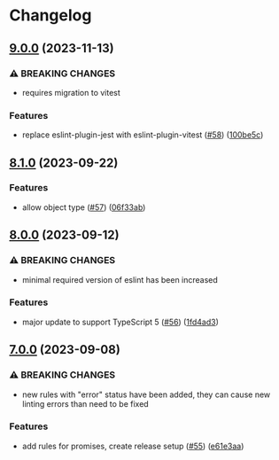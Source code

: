 # Changelog

## [9.0.0](https://github.com/nordcloud/eslint-config-pat/compare/v8.1.0...v9.0.0) (2023-11-13)


### ⚠ BREAKING CHANGES

* requires migration to vitest

### Features

* replace eslint-plugin-jest with eslint-plugin-vitest ([#58](https://github.com/nordcloud/eslint-config-pat/issues/58)) ([100be5c](https://github.com/nordcloud/eslint-config-pat/commit/100be5c1f19d480bc9c817d28fd6cd67f7ae764a))

## [8.1.0](https://github.com/nordcloud/eslint-config-pat/compare/v8.0.0...v8.1.0) (2023-09-22)


### Features

* allow object type ([#57](https://github.com/nordcloud/eslint-config-pat/issues/57)) ([06f33ab](https://github.com/nordcloud/eslint-config-pat/commit/06f33ab5a54d301ac21d0f20256edd44b6d5b428))

## [8.0.0](https://github.com/nordcloud/eslint-config-pat/compare/v7.0.0...v8.0.0) (2023-09-12)


### ⚠ BREAKING CHANGES

* minimal required version of eslint has been increased

### Features

* major update to support TypeScript 5 ([#56](https://github.com/nordcloud/eslint-config-pat/issues/56)) ([1fd4ad3](https://github.com/nordcloud/eslint-config-pat/commit/1fd4ad375cd0fec4ee140cde124e8dd154d306d1))

## [7.0.0](https://github.com/nordcloud/eslint-config-pat/compare/v6.0.0...v7.0.0) (2023-09-08)


### ⚠ BREAKING CHANGES

* new rules with "error" status have been added, they can cause new linting errors than need to be fixed

### Features

* add rules for promises, create release setup ([#55](https://github.com/nordcloud/eslint-config-pat/issues/55)) ([e61e3aa](https://github.com/nordcloud/eslint-config-pat/commit/e61e3aa8fb776f015f4cb9045aed5275f3bfdbcc))